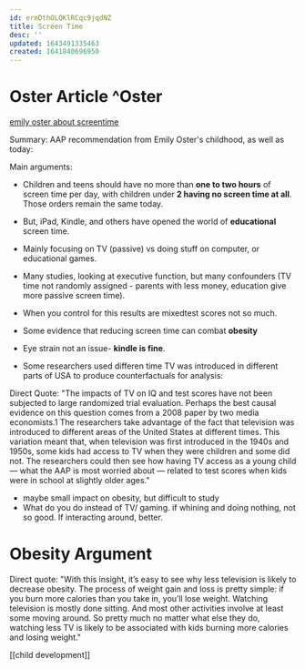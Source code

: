 ```yaml
---
id: ermDthOLQKlRCqc9jqdNZ
title: Screen Time
desc: ''
updated: 1643491335463
created: 1641840696950
---
```


# Oster Article ^Oster
[emily oster about screentime](https://fivethirtyeight.com/features/screen-time-for-kids-is-probably-fine/) 

Summary:
AAP recommendation from Emily Oster's childhood, as well as today:

Main arguments:

* Children and teens should have no more than __one to two hours__ of screen time per day, 
with children under __2 having no screen time at all__. Those orders remain the same today.

* But, iPad, Kindle, and others have opened the world of __educational__ screen time.

* Mainly focusing on TV (passive) vs doing stuff on computer, or educational games.

* Many studies, looking at executive function, but many confounders (TV time not randomly assigned - parents with less money, education give more passive screen time).

* When you control for this results are mixedtest scores not so much.
* Some evidence that reducing screen time can combat __obesity__
* Eye strain not an issue- __kindle is fine__.

* Some researchers used differen time TV was introduced in different parts of USA to produce counterfactuals for analysis:

Direct Quote:
"The impacts of TV on IQ and test scores have not been subjected to large 
randomized trial evaluation. Perhaps the best causal evidence on this question 
comes from a 2008 paper by two media economists.1 The researchers take advantage 
of the fact that television was introduced to different areas of the United States at 
different times. This variation meant that, when television was first introduced in the 
1940s and 1950s, some kids had access to TV when they were children and 
some did not. The researchers could then see how having TV access as a 
young child — what the AAP is most worried about — related to test scores 
when kids were in school at slightly older ages."

* maybe small impact on obesity, but difficult to study
* What do you do instead of TV/ gaming. if whining and doing nothing, not so good. If interacting around, better.


# Obesity Argument

Direct quote:
"With this insight, it’s easy to see why less television is likely to decrease obesity. The process of weight gain and loss is pretty simple: if you burn more calories than you take in, you’ll lose weight. Watching television is mostly done sitting. And most other activities involve at least some moving around. So pretty much no matter what else they do, watching less TV is likely to be associated with kids burning more calories and losing weight."








[[child development]]

